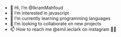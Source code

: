 - 👋 Hi, I’m @IkramMahfoud
- 👀 I’m interested in javascript 
- 🌱 I’m currently learning programming languages
- 💞️ I’m looking to collaborate on new projects
- 📫 How to reach me @emil.ieclark on instagram 🥰💎

